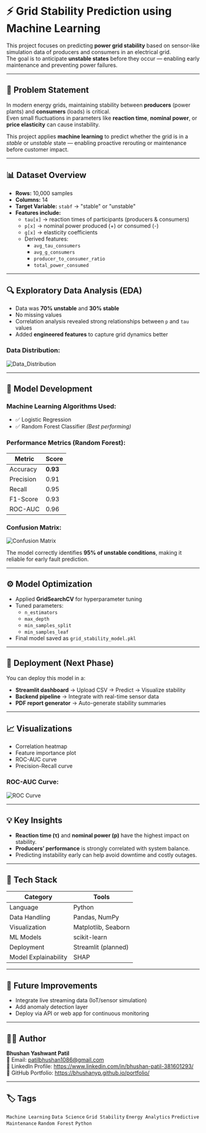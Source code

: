 # ⚡ Grid Stability Prediction using Machine Learning

This project focuses on predicting **power grid stability** based on sensor-like simulation data of producers and consumers in an electrical grid.  
The goal is to anticipate **unstable states** before they occur — enabling early maintenance and preventing power failures.

---

## 🧠 Problem Statement

In modern energy grids, maintaining stability between **producers** (power plants) and **consumers** (loads) is critical.  
Even small fluctuations in parameters like **reaction time**, **nominal power**, or **price elasticity** can cause instability.

This project applies **machine learning** to predict whether the grid is in a *stable* or *unstable* state — enabling proactive rerouting or maintenance before customer impact.

---

## 📊 Dataset Overview

- **Rows:** 10,000 samples  
- **Columns:** 14  
- **Target Variable:** `stabf` → "stable" or "unstable"  
- **Features include:**
  - `tau[x]` → reaction times of participants (producers & consumers)
  - `p[x]` → nominal power produced (+) or consumed (-)
  - `g[x]` → elasticity coefficients
  - Derived features:
    - `avg_tau_consumers`
    - `avg_g_consumers`
    - `producer_to_consumer_ratio`
    - `total_power_consumed`

---

## 🔍 Exploratory Data Analysis (EDA)

- Data was **70% unstable** and **30% stable**
- No missing values
- Correlation analysis revealed strong relationships between `p` and `tau` values
- Added **engineered features** to capture grid dynamics better

### Data Distribution:
![Data_Distribution](images/distribution.png)

---

## 🧩 Model Development

### Machine Learning Algorithms Used:
- ✅ Logistic Regression
- ✅ Random Forest Classifier *(Best performing)*

### Performance Metrics (Random Forest):
| Metric | Score |
|---------|-------|
| Accuracy | **0.93** |
| Precision | 0.91 |
| Recall | 0.95 |
| F1-Score | 0.93 |
| ROC-AUC | 0.96 |

### Confusion Matrix:

![Confusion Matrix](images/matrix.png)

The model correctly identifies **95% of unstable conditions**, making it reliable for early fault prediction.

---

## ⚙️ Model Optimization

- Applied **GridSearchCV** for hyperparameter tuning  
- Tuned parameters:
  - `n_estimators`
  - `max_depth`
  - `min_samples_split`
  - `min_samples_leaf`
- Final model saved as `grid_stability_model.pkl`

---

## 🚀 Deployment (Next Phase)

You can deploy this model in a:
- **Streamlit dashboard** → Upload CSV → Predict → Visualize stability  
- **Backend pipeline** → Integrate with real-time sensor data  
- **PDF report generator** → Auto-generate stability summaries

---

## 📈 Visualizations

- Correlation heatmap
- Feature importance plot
- ROC-AUC curve
- Precision-Recall curve
  
### ROC-AUC Curve:
![ROC Curve](images/curve.png)

---

## 💡 Key Insights

- **Reaction time (τ)** and **nominal power (p)** have the highest impact on stability.
- **Producers’ performance** is strongly correlated with system balance.
- Predicting instability early can help avoid downtime and costly outages.

---

## 🧰 Tech Stack

| Category | Tools |
|-----------|-------|
| Language | Python |
| Data Handling | Pandas, NumPy |
| Visualization | Matplotlib, Seaborn |
| ML Models | scikit-learn |
| Deployment | Streamlit (planned) |
| Model Explainability | SHAP |

---

## 🔮 Future Improvements

- Integrate live streaming data (IoT/sensor simulation)
- Add anomaly detection layer
- Deploy via API or web app for continuous monitoring

---

## 👨‍💻 Author

**Bhushan Yashwant Patil**  
📧  Email: patilbhushan1086@gmail.com  
💼  LinkedIn Profile: https://www.linkedin.com/in/bhushan-patil-381601293/  
📂  GitHub Portfolio: https://bhushanyp.github.io/portfolio/

---

## 🏷️ Tags
`Machine Learning` `Data Science` `Grid Stability` `Energy Analytics` `Predictive Maintenance` `Random Forest` `Python`
